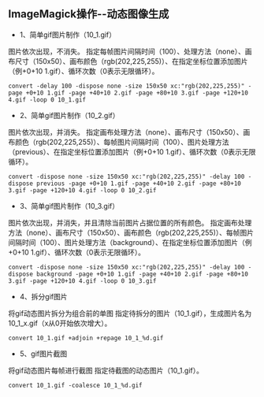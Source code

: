 ## ImageMagick操作--动态图像生成

- 1、简单gif图片制作（10_1.gif）

图片依次出现，不消失。
指定每帧图片间隔时间（100）、处理方法（none）、画布尺寸（150x50）、画布颜色（rgb(202,225,255)）、在指定坐标位置添加图片（例+0+10 1.gif）、循环次数（0表示无限循环）。

```
convert -delay 100 -dispose none -size 150x50 xc:"rgb(202,225,255)" -page +0+10 1.gif -page +40+10 2.gif -page +80+10 3.gif -page +120+10 4.gif -loop 0 10_1.gif
```

- 2、简单gif图片制作（10_2.gif）

图片依次出现，并消失。
指定画布处理方法（none）、画布尺寸（150x50）、画布颜色（rgb(202,225,255)）、每帧图片间隔时间（100）、图片处理方法（previous）、在指定坐标位置添加图片（例+0+10 1.gif）、循环次数（0表示无限循环）。

```
convert -dispose none -size 150x50 xc:"rgb(202,225,255)" -delay 100 -dispose previous -page +0+10 1.gif -page +40+10 2.gif -page +80+10 3.gif -page +120+10 4.gif -loop 0 10_2.gif
```

- 3、简单gif图片制作（10_3.gif）

图片依次出现，并消失，并且清除当前图片占据位置的所有颜色。
指定画布处理方法（none）、画布尺寸（150x50）、画布颜色（rgb(202,225,255)）、每帧图片间隔时间（100）、图片处理方法（background）、在指定坐标位置添加图片（例+0+10 1.gif）、循环次数（0表示无限循环）。

```
convert -dispose none -size 150x50 xc:"rgb(202,225,255)" -delay 100 -dispose background -page +0+10 1.gif -page +40+10 2.gif -page +80+10 3.gif -page +120+10 4.gif -loop 0 10_3.gif
```

- 4、拆分gif图片

将gif动态图片拆分为组合前的单图
指定待拆分的图片（10_1.gif），生成图片名为10_1_x.gif（x从0开始依次增大）。

```
convert 10_1.gif +adjoin +repage 10_1_%d.gif
```


- 5、gif图片截图

将gif动态图片每帧进行截图
指定待截图的动态图片（10_1.gif）。

```
convert 10_1.gif -coalesce 10_1_%d.gif
```
